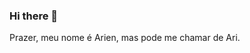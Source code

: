 ### Hi there 👋
Prazer, meu nome é Arien, mas pode me chamar de Ari.

<!--
**arieneyk/arieneyk** is a ✨ _special_ ✨ repository because its `README.md` (this file) appears on your GitHub profile.

✨Liitle Bit More About Me

- 🔭 Dou formada em Redes de Computadores...
- 💻 Atio como Suporte em TI há 10 anos...
- - 🌱 Estou aprimorando meus conhecimento para migrar para área de QA  ...
- ⚡ Hobby:  Quebra-Cabeça, Artesanato, Cubo Mágico, Leitura e Corrida  🧮🎨🎲📚🏃‍♀️
-->
